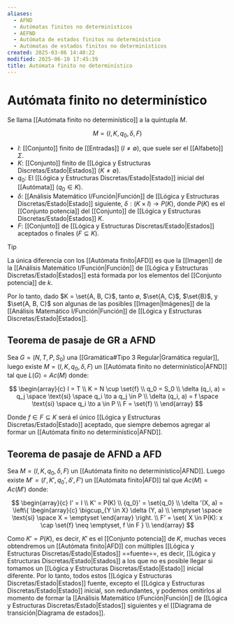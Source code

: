```yaml
---
aliases:
  - AFND
  - Autómatas finitos no determinísticos
  - AEFND
  - Autómata de estados finitos no determinístico
  - Autómatas de estados finitos no determinísticos
created: 2025-03-06 14:40:22
modified: 2025-06-10 17:45:39
title: Autómata finito no determinístico
---
```


# Autómata finito no determinístico

Se llama [[Autómata finito no determinístico]] a la quíntupla $M$.

$$
M = \left( I, K, q_0, \delta, F \right)
$$

- $I$: [[Conjunto]] finito de [[Entradas]] ($I \neq \emptyset$), que suele ser el [[Alfabeto]] $\Sigma$.
- $K$: [[Conjunto]] finito de [[Lógica y Estructuras Discretas/Estado|Estados]] ($K \neq \emptyset$).
- $q_0$: El [[Lógica y Estructuras Discretas/Estado|Estado]] inicial del [[Autómata]] ($q_0 \in K$).
- $\delta$: [[Análisis Matemático I/Función|Función]] de [[Lógica y Estructuras Discretas/Estado|Estado]] siguiente, $\delta: \left( K \times I \right) \to P \left( K \right)$, donde $P(K)$ es el [[Conjunto potencia]] del [[Conjunto]] de [[Lógica y Estructuras Discretas/Estado|Estados]] $K$.
- $F$: [[Conjunto]] de [[Lógica y Estructuras Discretas/Estado|Estados]] aceptados o finales ($F \subseteq K$).

> [!tip]
> La única diferencia con los [[Autómata finito|AFD]] es que la [[Imagen]] de la [[Análisis Matemático I/Función|Función]] de [[Lógica y Estructuras Discretas/Estado|Estados]] está formada por los elementos del [[Conjunto potencia]] de $k$.
> 
> Por lo tanto, dado $K = \set{A, B, C}$, tanto $\emptyset$, $\set{A, C}$, $\set{B}$, y $\set{A, B, C}$ son algunas de las posibles [[Imagen|Imágenes]] de la [[Análisis Matemático I/Función|Función]] de [[Lógica y Estructuras Discretas/Estado|Estados]].

## Teorema de pasaje de GR a AFND

Sea $G = \left( N, T, P, S_0 \right)$ una [[Gramática#Tipo 3 Regular|Gramática regular]], luego existe $M = \left( I, K, q_0, \delta, F \right)$ un [[Autómata finito no determinístico|AFND]] tal que $L(G) = Ac(M)$ donde:

$$
\begin{array}{c}
    I = T \\
    K = N \cup \set{f} \\
    q_0 = S_0 \\
    \delta (q_i, a) = q_j \space \text{si} \space q_i \to a q_j \in P \\
    \delta (q_i, a) = f \space \text{si} \space q_i \to a \in P \\
    F = \set{f} \\
\end{array}
$$

Donde $f \in F \subseteq K$ será el único [[Lógica y Estructuras Discretas/Estado|Estado]] aceptado, que siempre debemos agregar al formar un [[Autómata finito no determinístico|AFND]].

## Teorema de pasaje de AFND a AFD

Sea $M = \left( I, K, q_0, \delta, F \right)$ un [[Autómata finito no determinístico|AFND]]. Luego existe $M' = \left( I', K', {q_0}', \delta', F' \right)$ un [[Autómata finito|AFD]] tal que $Ac(M) = Ac(M')$ donde:

$$
\begin{array}{c}
    I' = I \\
    K' = P(K) \\
    {q_0}' = \set{q_0} \\
    \delta '(X, a) = \left\{
        \begin{array}{c}
            \bigcup_{Y \in X} \delta (Y, a) \\
            \emptyset \space \text{si} \space X = \emptyset
        \end{array}
    \right. \\
    F' = \set{ X \in P(K): x \cap \set{f} \neq \emptyset, f \in F } \\
\end{array}
$$

Como $K' = P(K)$, es decir, $K'$ es el [[Conjunto potencia]] de $K$, muchas veces obtendremos un [[Autómata finito|AFD]] con múltiples [[Lógica y Estructuras Discretas/Estado|Estados]] ==fuente==, es decir, [[Lógica y Estructuras Discretas/Estado|Estados]] a los que no es posible llegar si tomamos un [[Lógica y Estructuras Discretas/Estado|Estado]] inicial diferente. Por lo tanto, todos estos [[Lógica y Estructuras Discretas/Estado|Estados]] fuente, excepto el [[Lógica y Estructuras Discretas/Estado|Estado]] inicial, son redundantes, y podemos omitirlos al momento de formar la [[Análisis Matemático I/Función|Función]] de [[Lógica y Estructuras Discretas/Estado|Estados]] siguientes y el [[Diagrama de transición|Diagrama de estados]].
